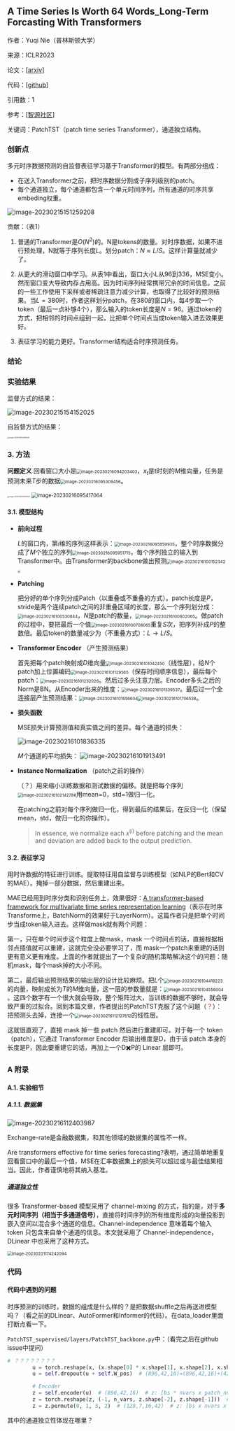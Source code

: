 ## A Time Series Is Worth 64 Words_Long-Term Forcasting With Transformers

作者：Yuqi Nie（普林斯顿大学）

来源：ICLR2023

论文：[[arxiv](https://arxiv.org/pdf/2211.14730)]

代码：[[github](https://github.com/yuqinie98/PatchTST)]

引用数：1

参考：[[智源社区](https://hub.baai.ac.cn/view/24048)]

关键词：PatchTST（patch time series Transformer），通道独立结构。

### 创新点

多元时序数据预测的自监督表征学习基于Transformer的模型。有两部分组成：

- 在送入Transformer之前，把时序数据分割成子序列级别的patch。
- 每个通道独立，每个通道都包含一个单元时间序列，所有通道的时序共享embeding权重。

![image-20230215151259208](pic/image-20230215151259208.png)

贡献：（表1）

1. 普通的Transformer是$O(N^2)$的。N是tokens的数量。对时序数据，如果不进行预处理，N就等于序列长度$L$。划分patch：$N \approx L/S$。这样计算量就减少了。

2. 从更大的滑动窗口中学习。从表1中看出，窗口大小L从96到336，MSE变小。然而窗口变大导致内存占用高。因为时间序列经常携带冗余的时间信息。之前的一些工作使用下采样或者稀疏注意力减少计算，也取得了比较好的预测结果。当$L=380$时，作者这样划分patch，在380的窗口内，每4步取一个token（最后一点补够4个），那么输入的token长度是$N=96$。通过token的方式，把相邻的时间点组到一起，比把单个时间点当成token输入进去效果更好。
3. 表征学习的能力更好。Transformer结构适合时序预测任务。

### 结论



### 实验结果

监督方式的结果：

<img src="pic/image-20230215154152025.png" alt="image-20230215154152025"  />

自监督方式的结果：

<img src="pic/image-20230215154216628.png" alt="image-20230215154216628" style="zoom:25%;" />

### 3. 方法

**问题定义** 回看窗口大小是<img src="pic/image-20230216094203403.png" alt="image-20230216094203403" style="zoom:67%;" />，$x_t$是t时刻的$M$维向量，任务是预测未来$T$步的数据<img src="pic/image-20230216095309456.png" alt="image-20230216095309456" style="zoom:67%;" />。

<img src="pic/image-20230216095353354.png" alt="image-20230216095353354" style="zoom:25%;" />

<img src="pic/image-20230216095417064.png" alt="image-20230216095417064" style="zoom: 80%;" />

#### 3.1. 模型结构

- **前向过程** 

  $L$的窗口内，第$i$维的序列这样表示：<img src="pic/image-20230216095859935.png" alt="image-20230216095859935" style="zoom:67%;" />，整个时序数据分成了$M$个独立的序列<img src="pic/image-20230216095951715.png" alt="image-20230216095951715" style="zoom:67%;" />，每个序列独立的输入到Transformer中。由Transformer的backbone做出预测<img src="pic/image-20230216100152342.png" alt="image-20230216100152342" style="zoom:67%;" />。

- **Patching** 

  把分好的单个序列分成Patch（以重叠或不重叠的方式）。patch长度是$P$，stride是两个连续patch之间的非重叠区域的长度，那么一个序列划分成：<img src="pic/image-20230216100530844.png" alt="image-20230216100530844" style="zoom:67%;" />，$N$是patch的数量，<img src="pic/image-20230216100602065.png" alt="image-20230216100602065" style="zoom:67%;" />。做patch的过程中，要把最后一个值<img src="pic/image-20230216100708065.png" alt="image-20230216100708065" style="zoom:67%;" />重复$S$次，把序列补成$P$的整数倍。最后token的数量减少为（不重叠方式）：$L \rightarrow L/S$。

- **Transformer Encoder** （产生预测结果）

  首先把每个patch映射成$D$维向量<img src="pic/image-20230216101042450.png" alt="image-20230216101042450" style="zoom:67%;" />（线性层），给$N$个patch加上位置编码<img src="pic/image-20230216101129565.png" alt="image-20230216101129565" style="zoom:67%;" />（保存时间顺序信息），最后每个patch：<img src="pic/image-20230216101232026.png" alt="image-20230216101232026" style="zoom:67%;" />。然后过多头注意力层。Encoder多头之后的Norm是BN。从Encoder出来的维度：<img src="pic/image-20230216101539537.png" alt="image-20230216101539537" style="zoom:67%;" />。最后过一个全连接层产生预测结果：<img src="pic/image-20230216101656604.png" alt="image-20230216101656604" style="zoom:67%;" /><img src="pic/image-20230216101706538.png" alt="image-20230216101706538" style="zoom:67%;" />。

- **损失函数**

  MSE损失计算预测值和真实值之间的差异。每个通道的损失：

  ![image-20230216101836335](pic/image-20230216101836335.png)

  $M$个通道的平均损失：
  ![image-20230216101913491](pic/image-20230216101913491.png)

- **Instance Normalization** （patch之前的操作）

  （？）用来缩小训练数据和测试数据的偏移。就是把每个序列<img src="pic/image-20230216102142786.png" alt="image-20230216102142786" style="zoom:67%;" />用mean=0，std=1做归一化。

  在patching之前对每个序列做归一化，得到最后的结果后，在反归一化（保留mean，std，做归一化的你操作）。

  > In essence, we normalize each $x^{(i)}$ before patching and the mean and deviation are added back to the output prediction.

  

#### 3.2. 表征学习

用时许数据的特征进行训练。提取特征用自监督与训练模型（如NLP的Bert和CV的MAE）。掩掉一部分数据，然后重建出来。

MAE已经用到时序分类和识别任务上，效果很好：[A transformer-based framework for multivariate time series representation learning](https://dl.acm.org/doi/pdf/10.1145/3447548.3467401)（表示在时序Transforme上，BatchNorm的效果好于LayerNorm）。这篇作者只是把单个时间步当成token输入进去。这样做mask就有两个问题：

第一，只在单个时间步这个粒度上做mask，mask 一个时间点的话，直接根据相邻点插值就可以重建，这就完全没必要学习了，而 mask一个patch来重建的话则更有意义更有难度。上面的作者就提出了一个复杂的随机策略解决这个的问题：随机mask，每个mask掉的大小不同。

第二，最后输出预测结果的输出层的设计比较麻烦。把$L$个<img src="pic/image-20230216104419223.png" alt="image-20230216104419223" style="zoom:67%;" />的向量，映射成长为$T$的$M$维向量，这一层的参数量就是：<img src="pic/image-20230216104556004.png" alt="image-20230216104556004" style="zoom:67%;" />。这四个数字有一个很大就会导致，整个矩阵过大，当训练的数据不够时，就会导致严重的过拟合。回到本篇文章，作者提出的PatchTST克服了这个问题（<font color=red>？</font>）：把预测头去掉，连接一个<img src="pic/image-20230216112127612.png" alt="image-20230216112127612" style="zoom:67%;" />的线性层。

这就很直观了，直接 mask 掉一些 patch 然后进行重建即可。对于每一个 token（patch），它通过 Transformer Encoder 后输出维度是D，由于该 patch 本身的长度是P，因此要重建它的话，再加上一个D✖️P的 Linear 层即可。

### A 附录

#### A.1. 实验细节

##### A.1.1. 数据集

![image-20230216112403987](pic/image-20230216112403987.png)

Exchange-rate是金融数据集，和其他领域的数据集的属性不一样。

Are transformers effective for time series forecasting?表明，通过简单地重复回看窗口中的最后一个值，MSE在汇率数据集上的损失可以超过或与最佳结果相当。因此，作者谨慎地将其纳入基准。

##### 通道独立性

很多 Transformer-based 模型采用了 channel-mixing 的方式，指的是，对于**多元时间序列（相当于多通道信号）**，直接将时间序列的所有维度形成的向量投影到嵌入空间以混合多个通道的信息。Channel-independence 意味着每个输入 token 只包含来自单个通道的信息。本文就采用了 Channel-independence，DLinear 中也采用了这种方式。

<img src="pic/image-20230221174242094.png" alt="image-20230221174242094" style="zoom:67%;" />

### 代码

#### 代码中遇到的问题

时序预测的训练时，数据的组成是什么样的？是把数据shuffle之后再送进模型吗？（看之前的DLinear、AutoFormer和Informer的代码）。在data_loader里面打断点看一下。

`PatchTST_supervised/layers/PatchTST_backbone.py`中：（看完之后在github issue中提问）

```python
# ？？？？？？？？
        u = torch.reshape(x, (x.shape[0] * x.shape[1], x.shape[2], x.shape[3]))  # (896,42,16)：输入Transformer的维度  # u: [bs * nvars x patch_num x d_model]
        u = self.dropout(u + self.W_pos)  # (896,42,16)=(896,42,16)+(42,16)  # 给每个patch加上位置编码  # u: [bs * nvars x patch_num x d_model]

        # Encoder
        z = self.encoder(u)  # (896,42,16)  # z: [bs * nvars x patch_num x d_model]
        z = torch.reshape(z, (-1, n_vars, z.shape[-2], z.shape[-1]))  # (128,7,42,16)  # z: [bs x nvars x patch_num x d_model]
        z = z.permute(0, 1, 3, 2)  # (128,7,16,42)  # z: [bs x nvars x d_model x patch_num]
```

其中的通道独立性体现在哪里？
